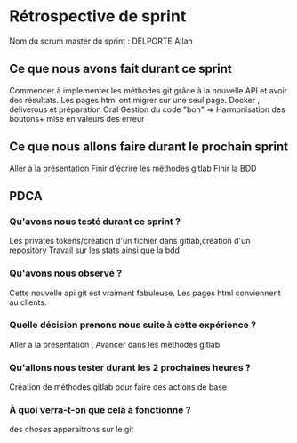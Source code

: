 # Rétrospective de sprint

Nom du scrum master du sprint :  DELPORTE Allan

## Ce que nous avons fait durant ce sprint
Commencer à implementer les méthodes git grâce à la nouvelle API et avoir des résultats.
Les pages html ont migrer sur une seul page.
Docker , deliverous et préparation Oral
Gestion du code "bon" => Harmonisation des boutons+ mise en valeurs des erreur		
## Ce que nous allons faire durant le prochain sprint
Aller à la présentation
Finir d'écrire les méthodes gitlab
Finir la BDD

## PDCA 
### Qu'avons nous testé durant ce sprint ?
Les privates tokens/création d'un fichier dans gitlab,création d'un repository
Travail sur les stats ainsi que la bdd 
### Qu'avons nous observé ? 
Cette nouvelle api git est vraiment fabuleuse.
Les pages html conviennent au clients.

### Quelle décision prenons nous suite à cette expérience ?
Aller à la présentation , Avancer dans les méthodes gitlab 
### Qu'allons nous tester durant les 2 prochaines heures ? 
Création de méthodes gitlab pour faire des actions de base
### À quoi verra-t-on que celà à fonctionné ?
des choses apparaitrons sur le git

